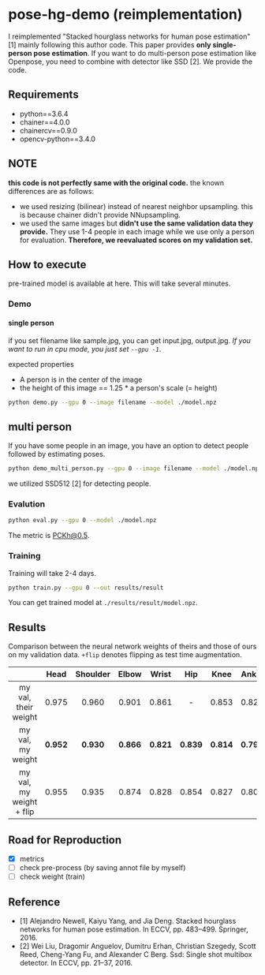 pose-hg-demo (reimplementation)
=====

I reimplemented "Stacked hourglass networks for human pose estimation" [1] mainly following this author code.
This paper provides **only single-person pose estimation**. If you want to do multi-person pose estimation like Openpose, you need to combine with detector like SSD [2]. We provide the code.

## Requirements
- python==3.6.4
- chainer==4.0.0
- chainercv==0.9.0
- opencv-python==3.4.0

## NOTE
**this code is not perfectly same with the original code.**
the known differences are as follows:
- we used resizing (bilinear) instead of nearest neighbor upsampling. this is because chainer didn't provide NNupsampling.
- we used the same images but **didn't use the same validation data they provide.** They use 1-4 people in each image while we use only a person for evaluation. **Therefore, we reevaluated scores on my validation set.**

## How to execute
pre-trained model is available at here. This will take several minutes.

### Demo
#### single person
if you set filename like sample.jpg, you can get input.jpg, output.jpg. *If you want to run in cpu mode, you just set `--gpu -1`*.

expected properties
- A person is in the center of the image
- the height of this image == 1.25 * a person's scale (= height)

```bash
python demo.py --gpu 0 --image filename --model ./model.npz
```

## multi person
If you have some people in an image, you have an option to detect people followed by estimating poses.

```bash
python demo_multi_person.py --gpu 0 --image filename --model ./model.npz
```

we utilized SSD512 [2] for detecting people.

### Evalution
```bash
python eval.py --gpu 0 --model ./model.npz
```
The metric is PCKh@0.5.

### Training
Training will take 2-4 days.
```bash
python train.py --gpu 0 --out results/result
```
You can get trained model at `./results/result/model.npz`.

## Results
Comparison between the neural network weights of theirs and those of ours on my validation data. `+flip` denotes flipping as test time augmentation.

|         | Head | Shoulder | Elbow | Wrist | Hip | Knee | Ankle | Total |
| :---:   |:---: | :---:    | :---: | :---: |:---:|:---: | :---: | :---: |
|my val, their weight | 0.975 | 0.960 | 0.901 | 0.861 | - | 0.853 | 0.823 | 0.896 |
|my val, my weight |**0.952**|**0.930**|**0.866**|**0.821**|**0.839**|**0.814**|**0.790**| - |
|my val, my weight + flip | 0.955 | 0.935 | 0.874 | 0.828 | 0.854 | 0.827 | 0.801 | - |

<!-- |original test | 0.982 | 0.963 | 0.912 | 0.871 | 0.901 | 0.876 | 0.836 | - | -->
<!-- |their val/their weight | 0.968 | 0.952 | 0.891 | 0.842 | - | 0.832 | 0.804 | 0.881 | -->


## Road for Reproduction
- [x] metrics
- [ ] check pre-process (by saving annot file by myself)
- [ ] check weight (train)

## Reference
- [1] Alejandro Newell, Kaiyu Yang, and Jia Deng. Stacked hourglass networks for human pose estimation. In ECCV, pp. 483–499. Springer, 2016.
- [2] Wei Liu, Dragomir Anguelov, Dumitru Erhan, Christian Szegedy, Scott Reed, Cheng-Yang Fu, and Alexander C Berg. Ssd: Single shot multibox detector. In ECCV, pp. 21–37, 2016.
